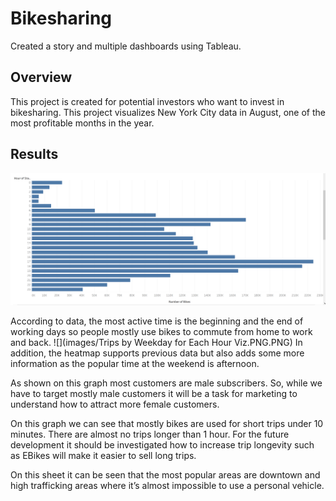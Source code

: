 # Bikesharing
Created a story and multiple dashboards using Tableau.

## Overview

This project is created for potential investors who want to invest in bikesharing. This project visualizes New York City data in August, one of the most profitable months in the year. 
## Results
![](images/Hours.PNG)

According to data, the most active time is the beginning and the end of working days so people mostly use bikes to commute from home to work and back.
![](images/Trips by Weekday for Each Hour Viz.PNG.PNG)
In addition, the heatmap supports previous data but also adds some more information as the popular time at the weekend is afternoon.

As shown on this graph most customers are male subscribers. So, while we have to target mostly male customers it will be a task for marketing to understand how to attract more female customers.

On this graph we can see that mostly bikes are used for short trips under 10 minutes. There are almost no trips longer than 1 hour. For the future development it should be investigated how to increase trip longevity such as EBikes will make it easier to sell long trips.

On this sheet it can be seen that the most popular areas are downtown and high trafficking areas where  it’s almost impossible to use a personal vehicle.
